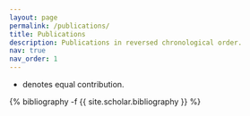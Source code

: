 ```yaml
---
layout: page
permalink: /publications/
title: Publications
description: Publications in reversed chronological order.
nav: true
nav_order: 1
---
```

<!-- _pages/publications.md -->

* denotes equal contribution.

<div class="publications">

{% bibliography -f {{ site.scholar.bibliography }} %}

</div>
